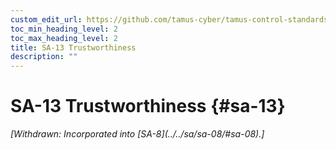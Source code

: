 ```yaml
---
custom_edit_url: https://github.com/tamus-cyber/tamus-control-standards/tree/main/content/tamus.edu/TAMUS_profile.xml
toc_min_heading_level: 2
toc_max_heading_level: 2
title: SA-13 Trustworthiness
description: ""
---
```


# SA-13 Trustworthiness {#sa-13}


<prop xmlns="http://csrc.nist.gov/ns/oscal/1.0" name="status" value="withdrawn">
            <em>[Withdrawn: Incorporated into [SA-8](../../sa/sa-08/#sa-08).]</em>
         </prop>
         

